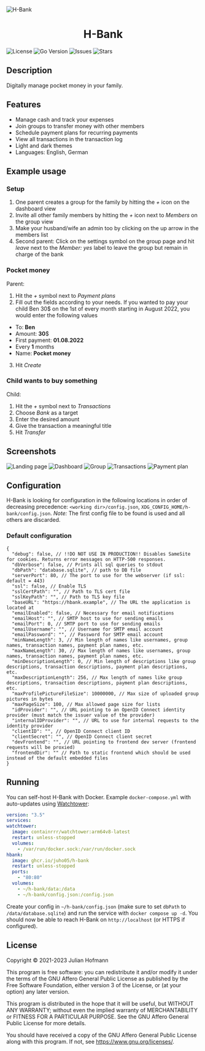 ![H-Bank](assets/banner.png)
<h1 align="center">H-Bank</h1>

![License](https://img.shields.io/github/license/juho05/h-bank)
![Go Version](https://img.shields.io/github/go-mod/go-version/juho05/h-bank)
![Issues](https://img.shields.io/github/issues/juho05/h-bank)
![Stars](https://img.shields.io/github/stars/juho05/h-bank)

## Description

Digitally manage pocket money in your family.

## Features

- Manage cash and track your expenses
- Join groups to transfer money with other members
- Schedule payment plans for recurring payments
- View all transactions in the transaction log
- Light and dark themes
- Languages: English, German

## Example usage

### Setup

1. One parent creates a group for the family by hitting the *+* icon on the dashboard view
2. Invite all other family members by hitting the *+* icon next to *Members* on the group view
3. Make your husband/wife an admin too by clicking on the up arrow in the members list
4. Second parent: Click on the settings symbol on the group page and hit *leave* next to the *Member: yes* label to leave the group but remain in charge of the bank

### Pocket money

Parent:

1. Hit the *+* symbol next to *Payment plans*
2. Fill out the fields according to your needs. If you wanted to pay your child Ben 30$ on the 1st of every month starting in August 2022, you would enter the following values
  - To: **Ben**
  - Amount: **30**$
  - First payment: **01.08.2022**
  - Every **1** months
  - Name: **Pocket money**
3. Hit *Create*

### Child wants to buy something

Child:

1. Hit the *+* symbol next to *Transactions*
2. Choose *Bank* as a target
3. Enter the desired amount
4. Give the transaction a meaningful title
5. Hit *Transfer*

## Screenshots

![Landing page](assets/screenshots/landing-page.png)
![Dashboard](assets/screenshots/dashboard.png)
![Group](assets/screenshots/group.png)
![Transactions](assets/screenshots/transactions.png)
![Payment plan](assets/screenshots/payment-plan.png)

## Configuration

H-Bank is looking for configuration in the following locations in order of decreasing precedence: `<working dir>/config.json`, `XDG_CONFIG_HOME/h-bank/config.json`.
*Note:* The first config file to be found is used and all others are discarded.

### Default configuration
```jsonc
{
  "debug": false, // !!DO NOT USE IN PRODUCTION!! Disables SameSite for cookies. Returns error messages on HTTP-500 responses.
  "dbVerbose": false, // Prints all sql queries to stdout
  "dbPath": "database.sqlite", // path to DB file
  "serverPort": 80, // The port to use for the webserver (if ssl: default = 443)
  "ssl": false, // Enable TLS
  "sslCertPath": "", // Path to TLS cert file
  "sslKeyPath": "", // Path to TLS key file
  "baseURL": "https://hbank.example", // The URL the application is located at
  "emailEnabled": false, // Necessary for email notifications
  "emailHost": "", // SMTP host to use for sending emails
  "emailPort": 0, // SMTP port to use for sending emails
  "emailUsername": "", // Username for SMTP email account
  "emailPassword": "", // Password for SMTP email account
  "minNameLength": 3, // Min length of names like usernames, group names, transaction names, payment plan names, etc.
  "maxNameLength": 30, // Max length of names like usernames, group names, transaction names, payment plan names, etc.
  "minDescriptionLength": 0, // Min length of descriptions like group descriptions, transaction descriptions, payment plan descriptions, etc.
  "maxDescriptionLength": 256, // Max length of names like group descriptions, transaction descriptions, payment plan descriptions, etc.
  "maxProfilePictureFileSize": 10000000, // Max size of uploaded group pictures in bytes
  "maxPageSize": 100, // Max allowed page size for lists
  "idProvider": "", // URL pointing to an OpenID Connect identity provider (must match the issuer value of the provider)
  "internalIDProvider": "", // URL to use for internal requests to the identity provider
  "clientID": "", // OpenID Connect client ID
  "clientSecret": "", // OpenID Connect client secret
  "devFrontend": "", // URL pointing to frontend dev server (frontend requests will be proxied)
  "frontendDir": "" // Path to static frontend which should be used instead of the default embedded files
}
```

## Running

You can self-host H-Bank with Docker. Example `docker-compose.yml` with auto-updates using [Watchtower](https://containrrr.dev/watchtower/):

```yaml
version: "3.5"
services:
watchtower:
  image: containrrr/watchtower:arm64v8-latest
  restart: unless-stopped
  volumes:
    - /var/run/docker.sock:/var/run/docker.sock
hbank:
  image: ghcr.io/juho05/h-bank
  restart: unless-stopped
  ports:
    - "80:80"
  volumes:
    - ~/h-bank/data:/data
    - ~/h-bank/config.json:/config.json
```

Create your config in `~/h-bank/config.json` (make sure to set `dbPath` to `/data/database.sqlite`) and run the service with `docker compose up -d`.
You should now be able to reach H-Bank on `http://localhost` (or HTTPS if configured).

## License

Copyright © 2021-2023 Julian Hofmann

This program is free software: you can redistribute it and/or modify
it under the terms of the GNU Affero General Public License as published
by the Free Software Foundation, either version 3 of the License, or
(at your option) any later version.

This program is distributed in the hope that it will be useful,
but WITHOUT ANY WARRANTY; without even the implied warranty of
MERCHANTABILITY or FITNESS FOR A PARTICULAR PURPOSE.  See the
GNU Affero General Public License for more details.

You should have received a copy of the GNU Affero General Public License
along with this program.  If not, see <https://www.gnu.org/licenses/>.
